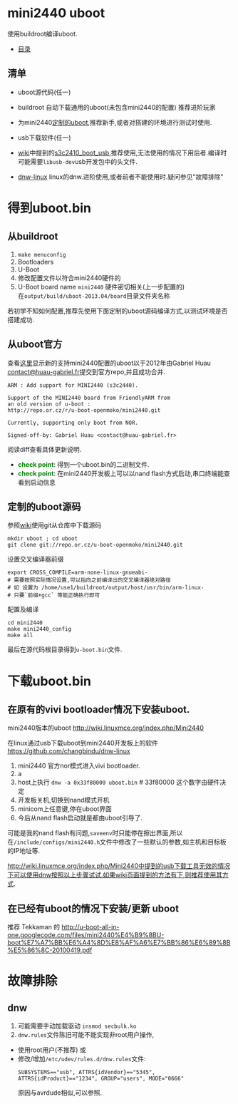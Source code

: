 # mini2440 uboot

使用buildroot编译uboot.

* [目录](customize-mini2440-softwave) 

## 清单

* uboot源代码(任一)
 * buildroot 自动下载通用的uboot(未包含mini2440的配置) 推荐进阶玩家
 * 为mini2440[定制的uboot](http://wiki.linuxmce.org/index.php/Mini2440),推荐新手,或者对搭建的环境进行测试时使用.

* usb下载软件(任一)
 * [wiki](http://wiki.linuxmce.org/index.php/Mini2440)中提到的[s3c2410_boot_usb](http://mini2440.googlecode.com/files/s3c2410_boot_usb-20060807.tar.bz2),推荐使用,无法使用的情况下用后者.编译时可能需要`libusb-dev`usb开发包中的头文件.
 * [dnw-linux](https://github.com/changbindu/dnw-linux) linux的dnw.进阶使用,或者前者不能使用时.疑问参见"故障排除"

# 得到uboot.bin

## 从buildroot

1. `make menuconfig` 
2. Bootloaders 
3. U-Boot 
4. 修改配置文件以符合mini2440硬件的
5. U-Boot board name `mini2440` 硬件密切相关(上一步配置的)  
 在`output/build/uboot-2013.04/board`目录文件夹名称

若初学不知如何配置,推荐先使用下面定制的uboot源码编译方式,以测试环境是否搭建成功.

## 从uboot官方

查看[这里](http://git.denx.de/cgi-bin/gitweb.cgi?p=u-boot.git;a=commit;h=b77026225a319066eaaa11839121a273469a2cf4)显示新的支持mini2440配置的uboot以于2012年由Gabriel Huau <contact@huau-gabriel.fr>提交到官方repo,并且成功合并. 

```
ARM : Add support for MINI2440 (s3c2440).

Support of the MINI2440 board from FriendlyARM from
an old version of u-boot :
http://repo.or.cz/r/u-boot-openmoko/mini2440.git

Currently, supporting only boot from NOR.

Signed-off-by: Gabriel Huau <contact@huau-gabriel.fr>
```

阅读diff查看具体更新说明.

* <font color="green">**check point**</font>: 得到一个uboot.bin的二进制文件.
* <font color="green">**check point**</font>: 在mini2440开发板上可以以nand flash方式启动,串口终端能查看到启动信息

## 定制的uboot源码

参照[wiki](http://wiki.linuxmce.org/index.php/Mini2440)使用git从仓库中下载源码

```
mkdir uboot ; cd uboot
git clone git://repo.or.cz/u-boot-openmoko/mini2440.git
```

设置交叉编译器前缀

```
export CROSS_COMPILE=arm-none-linux-gnueabi- 
# 需要按照实际情况设置,可以指向之前编译出的交叉编译器绝对路径
# 如 设置为 /home/use1/buildroot/output/host/usr/bin/arm-linux- 
# 只要`前缀+gcc` 等能正确执行即可
```

配置及编译

```
cd mini2440
make mini2440_config
make all
```

最后在源代码根目录得到`u-boot.bin`文件.


# 下载uboot.bin 

## 在原有的vivi bootloader情况下安装uboot.

mini2440版本的uboot http://wiki.linuxmce.org/index.php/Mini2440

在linux通过usb下载uboot到mini2440开发板上的软件 https://github.com/changbindu/dnw-linux

1. mini2440 官方nor模式进入vivi bootloader.
2. a
3. host上执行 `dnw -a 0x33f80000 uboot.bin`  # 33f80000 这个数字由硬件决定
4. 开发板关机,切换到nand模式开机
5. minicom上任意键,停在uboot界面
6. 今后从nand flash启动就是都由uboot引导了.

可能是我的nand flash有问题,`saveenv`时只能停在擦出界面,所以在`/include/configs/mini2440.h`文件中修改了一些默认的参数,如主机和目标板的IP地址等.

http://wiki.linuxmce.org/index.php/Mini2440中提到的usb下载工具无效的情况下可以使用dnw按照以上步骤试试.如果wiki页面提到的方法有下,则推荐使用其方式.

## 在已经有uboot的情况下安装/更新 uboot

推荐 Tekkaman 的 http://u-boot-all-in-one.googlecode.com/files/mini2440%E4%B9%8BU-boot%E7%A7%BB%E6%A4%8D%E8%AF%A6%E7%BB%86%E6%89%8B%E5%86%8C-20100419.pdf 

# 故障排除

## dnw

1. 可能需要手动加载驱动 `insmod secbulk.ko`
2. `dnw.rules`文件陈旧可能不能实现非root用户操作,
 * 使用root用户(不推荐) 或
 * 修改/增加`/etc/udev/rules.d/dnw.rules`文件:
   ```
   SUBSYSTEMS=="usb", ATTRS{idVendor}=="5345", ATTRS{idProduct}=="1234", GROUP="users", MODE="0666"
   ```
   原因与avrdude相似,可以参照.

### 